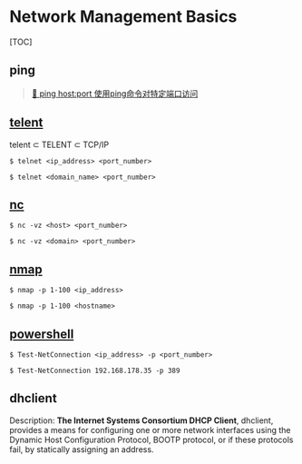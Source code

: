 # Network Management Basics

[TOC]





## ping

> [📜 ping host:port 使用ping命令对特定端口访问](https://blog.csdn.net/allway2/article/details/106961916)



## [telent](https://www.cnblogs.com/peida/archive/2013/03/13/2956992.html)

telent $\subset$ TELENT $\subset$ TCP/IP

```shell
$ telnet <ip_address> <port_number>

$ telnet <domain_name> <port_number>
```



## [nc]()

```shell
$ nc -vz <host> <port_number>

$ nc -vz <domain> <port_number>
```



## [nmap]()

```shell
$ nmap -p 1-100 <ip_address>

$ nmap -p 1-100 <hostname>
```



## [powershell]()

```shell
$ Test-NetConnection <ip_address> -p <port_number>

$ Test-NetConnection 192.168.178.35 -p 389
```





## dhclient

Description: **The Internet Systems Consortium DHCP Client**, dhclient, provides a means for configuring one or more network interfaces using the Dynamic Host Configuration Protocol, BOOTP protocol, or if these protocols fail, by statically assigning an address.



